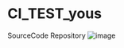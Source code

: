 # CI_TEST_yous
SourceCode Repository
![image](https://github.com/youjins17/CI_TEST_yous/assets/156441747/0391cd65-78f8-48e1-9ac9-2343317bf2c3)
